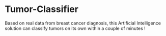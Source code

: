 # Tumor-Classifier
Based on real data from breast cancer diagnosis, this Artificial Intelligence solution can classify tumors on its own within a couple of minutes !

